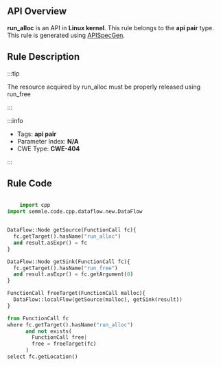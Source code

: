 ---
---


## API Overview
**run_alloc** is an API in **Linux kernel**. This rule belongs to the **api pair** type. This rule is generated using [APISpecGen](../../tools/APISpecGen).
## Rule Description

:::tip

The resource acquired by run_alloc must be properly released using run_free

:::

:::info

- Tags: **api pair**
- Parameter Index: **N/A**
- CWE Type: **CWE-404**

:::

## Rule Code
```python

    import cpp
import semmle.code.cpp.dataflow.new.DataFlow


DataFlow::Node getSource(FunctionCall fc){
  fc.getTarget().hasName("run_alloc")
  and result.asExpr() = fc
}

DataFlow::Node getSink(FunctionCall fc){
  fc.getTarget().hasName("run_free")
  and result.asExpr() = fc.getArgument(0)
}

FunctionCall freeTarget(FunctionCall malloc){
  DataFlow::localFlow(getSource(malloc), getSink(result))
}

from FunctionCall fc
where fc.getTarget().hasName("run_alloc")
      and not exists(
        FunctionCall free| 
        free = freeTarget(fc)
      )
select fc.getLocation()

    
```